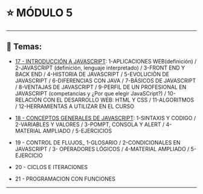 # :star: MÓDULO 5

---

## :book: Temas:

- [17 - INTRODUCCIÓN A JAVASCRIPT](https://github.com/eugenia1984/frontend-syloper/blob/main/teoria/modulo5/introduccion_js.md): 1-APLICACIONES WEB(definición) / 2-JAVASCRIPT (definición, lenguaje interpretado) / 3-FRONT END Y BACK END  / 4-HISTORIA DE JAVASCRIPT / 5-EVOLUCIÒN DE JAVASCRIPT / 6-DIFERENCIAS CON JAVA / 7-BÁSICOS DE JAVASCRIPT / 8-VENTAJAS DE JAVASCRIPT / 9-PERFIL DE UN PROFESIONAL EN JAVASCRIPT (competancias y ¿Por que elegir JavaSCript?) / 10-RELACIÓN CON EL DESARROLLO WEB: HTML Y CSS /  11-ALGORITMOS / 12-HERRAMIENTAS A UTILIZAR EN EL CURSO

- [18 - CONCEPTOS GENERALES DE JAVASCRIPT](https://github.com/eugenia1984/frontend-syloper/blob/main/teoria/modulo5/conceptos_generales.md): 1-SINTAXIS Y CODIGO /  2-VARIABLES Y VALORES / 3-POMPT, CONSOLA Y ALERT / 4-MATERIAL AMPLIADO / 5-EJERCICIOS

- 19 - CONTROL DE FLUJOS_ 1-GLOSARIO / 2-CONDICIONALES EN JAVASCRIPT / 3- OPERADORES LÓGICOS / 4-MATERIAL AMPLIADO / 5-EJERCICIO 

- 20 - CICLOS E ITERACIONES 

- 21 - PROGRAMACION CON FUNCIONES

---
